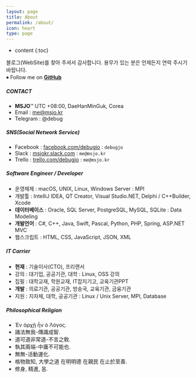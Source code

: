 ```yaml
---
layout: page
title: About
permalink: /about/
icon: heart
type: page
---
```


* content
{:toc}

블로그(WebSite)를 찾아 주셔서 감사합니다. 용무가 있는 분은 언제든지 연락 주시기 바랍니다.<br>
￭ Follow me on <i class="fa fa-github" aria-hidden="true"></i>[**GitHub**](https://github.com/debugjo)

##### CONTACT
* **MSJO**™ UTC +08:00, DaeHanMinGuk, Corea
* Email : me@msjo.kr
* Telegram : @debug

##### SNS(Social Network Service)
* Facebook : [facebook.com/debugjo](https://www.facebook.com/debugjo) : `debugjo`
* Slack : [msjokr.slack.com](https://msjokr.slack.com/) : `me@msjo.kr`
* Trello : [trello.com/debugjo](https://trello.com/debugjo) : `me@msjo.kr`

##### Software Engineer / Developer
* 운영체제 : macOS, UNIX, Linux, Windows Server : MPI
* 개발툴 : IntelliJ IDEA, QT Creator, Visual Studio.NET, Delphi / C++Builder, Xcode
* **데이터베이스** : Oracle, SQL Server, PostgreSQL, MySQL, SQLite : Data Modeling
* **개발언어** : C#, C++, Java, Swift, Pascal, Python, PHP, Spring, ASP.NET MVC
* 웹스크립트 : HTML, CSS, JavaScript, JSON, XML

##### IT Carrier
* **현재** : 기술이사(CTO), 프리랜서
* 강의 : 대기업, 공공기관, 대학 : Linux, OSS 강의
* 집필 : 대학교재, 학원교재, IT잡지기고, 교육기관PPT
* **개발** : 의료기관, 공공기관, 방송국, 교육기관, 금융기관
* 지원 : 지자체, 대학, 공공기관 : Linux / Unix Server, MPI, Database

##### Philosophical Religion
* Ἐν ἀρχῇ ἦν ὁ Λόγος.
* 諸法無我-傳識成智.
* 道可道非常道-不言之敎.
* 執其兩端-中庸不可能也.
* 無無-活動運化.
* 格物致知, 大學之道 在明明德 在親民 在止於至善.
* 修身, 精進, 몸.
